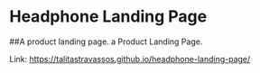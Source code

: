 # Headphone Landing Page
##A product landing page. a Product Landing Page.

Link: https://talitastravassos.github.io/headphone-landing-page/

